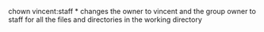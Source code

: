 chown vincent:staff *  changes the owner to vincent and the group owner to staff for all the files and directories in the working directory
